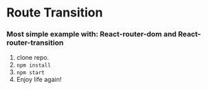 # Route Transition

### **Most simple** example with: **React-router-dom** and **React-router-transition**


1. clone repo.
2. `npm install`
3. `npm start`
4. Enjoy life again!